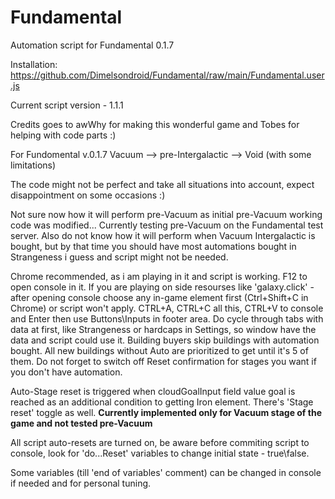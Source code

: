 # Fundamental
Automation script for Fundamental 0.1.7

Installation:
https://github.com/Dimelsondroid/Fundamental/raw/main/Fundamental.user.js

Current script version - 1.1.1

Credits goes to awWhy for making this wonderful game and Tobes for helping with code parts :)

For Fundomental v.0.1.7 Vacuum --> pre-Intergalactic --> Void (with some limitations)

The code might not be perfect and take all situations into account, expect disappointment on some occasions :)

Not sure now how it will perform pre-Vacuum as initial pre-Vacuum working code was modified... Currently testing pre-Vacuum on the Fundamental test server.
Also do not know how it will perform when Vacuum Intergalactic is bought, but by that time you should have most automations bought in Strangeness i guess and script might not be needed.

Chrome recommended, as i am playing in it and script is working. F12 to open console in it.
If you are playing on side resourses like 'galaxy.click' - after opening console choose any in-game element first (Ctrl+Shift+C in Chrome) or script won't apply.
CTRL+A, CTRL+C all this, CTRL+V to console and Enter then use Buttons\Inputs in footer area.
Do cycle through tabs with data at first, like Strangeness or hardcaps in Settings, so window have the data and script could use it.
Building buyers skip buildings with automation bought.
All new buildings without Auto are prioritized to get until it's 5 of them.
Do not forget to switch off Reset confirmation for stages you want if you don't have automation.

Auto-Stage reset is triggered when cloudGoalInput field value goal is reached as an additional condition to getting Iron element.
There's 'Stage reset' toggle as well. 
**Currently implemented only for Vacuum stage of the game and not tested pre-Vacuum**

All script auto-resets are turned on, be aware before commiting script to console, look for 'do...Reset' variables to change initial state - true\false.

Some variables (till 'end of variables' comment) can be changed in console if needed and for personal tuning.